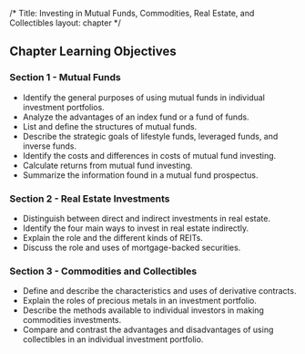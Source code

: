 /*
Title: Investing in Mutual Funds, Commodities, Real Estate, and Collectibles
layout: chapter
*/

## Chapter Learning Objectives

### Section 1 - Mutual Funds

- Identify the general purposes of using mutual funds in individual investment portfolios.
- Analyze the advantages of an index fund or a fund of funds.
- List and define the structures of mutual funds.
- Describe the strategic goals of lifestyle funds, leveraged funds, and inverse funds.
- Identify the costs and differences in costs of mutual fund investing.
- Calculate returns from mutual fund investing.
- Summarize the information found in a mutual fund prospectus.



### Section 2 - Real Estate Investments

- Distinguish between direct and indirect investments in real estate.
- Identify the four main ways to invest in real estate indirectly.
- Explain the role and the different kinds of REITs.
- Discuss the role and uses of mortgage-backed securities.



### Section 3 - Commodities and Collectibles

- Define and describe the characteristics and uses of derivative contracts.
- Explain the roles of precious metals in an investment portfolio.
- Describe the methods available to individual investors in making commodities investments.
- Compare and contrast the advantages and disadvantages of using collectibles in an individual investment portfolio.



